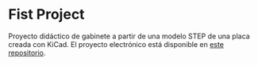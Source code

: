 # Fist Project

Proyecto didáctico de gabinete a partir de una modelo STEP de una placa creada con KiCad. El proyecto electrónico está disponible en [este repositorio](https://github.com/lmtreser/Proyectos-Educativos/tree/main/Dise%C3%B1o%20Asistido/M%C3%B3dulo%20Rel%C3%A9).
